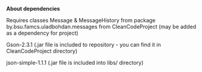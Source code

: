 **About dependencies**

Requires classes Message & MessageHistory from package by.bsu.famcs.uladbohdan.messages from CleanCodeProject (may be added as a dependency for project)

Gson-2.3.1 (.jar file is included to repository - you can find it in CleanCodeProject directory)

json-simple-1.1.1 (.jar file is included into libs/ directory)